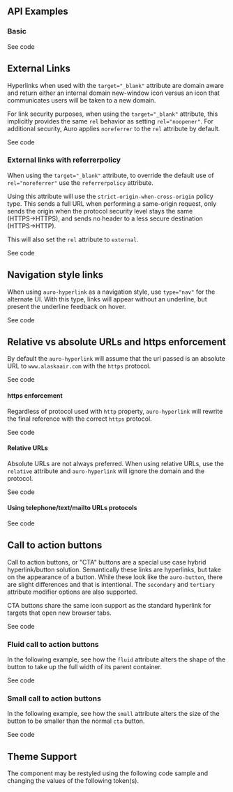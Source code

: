 <style>
  .exampleWrapper--ondark {
    color: var(--ds-color-text-primary-inverse);
  }
</style>

<!-- AURO-GENERATED-CONTENT:START (FILE:src=./../docs/api.md) -->
<!-- AURO-GENERATED-CONTENT:END -->

## API Examples

### Basic

<div class="exampleWrapper">
  <!-- AURO-GENERATED-CONTENT:START (FILE:src=./../apiExamples/basic.html) -->
  <!-- AURO-GENERATED-CONTENT:END -->
</div>

<div class="exampleWrapper--ondark">
  <!-- AURO-GENERATED-CONTENT:START (FILE:src=./../apiExamples/basic-ondark.html) -->
  <!-- AURO-GENERATED-CONTENT:END -->
</div>

<auro-accordion alignRight>
  <span slot="trigger">See code</span>

<!-- AURO-GENERATED-CONTENT:START (CODE:src=./../apiExamples/basic.html) -->
<!-- AURO-GENERATED-CONTENT:END -->
<!-- AURO-GENERATED-CONTENT:START (CODE:src=./../apiExamples/basic-ondark.html) -->
<!-- AURO-GENERATED-CONTENT:END -->

</auro-accordion>

## External Links

Hyperlinks when used with the `target="_blank"` attribute are domain aware and return either an internal domain new-window icon versus an icon that communicates users will be taken to a new domain.

For link security purposes, when using the `target="_blank"` attribute, this implicitly provides the same `rel` behavior as setting `rel="noopener"`. For additional security, Auro applies `noreferrer` to the `rel` attribute by default.

<div class="exampleWrapper">
  <!-- AURO-GENERATED-CONTENT:START (FILE:src=./../apiExamples/external.html) -->
  <!-- AURO-GENERATED-CONTENT:END -->
</div>

<div class="exampleWrapper--ondark">
  <!-- AURO-GENERATED-CONTENT:START (FILE:src=./../apiExamples/external-ondark.html) -->
  <!-- AURO-GENERATED-CONTENT:END -->
</div>

<auro-accordion alignRight>
  <span slot="trigger">See code</span>

<!-- AURO-GENERATED-CONTENT:START (CODE:src=./../apiExamples/external.html) -->
<!-- AURO-GENERATED-CONTENT:END -->
<!-- AURO-GENERATED-CONTENT:START (CODE:src=./../apiExamples/external-ondark.html) -->
<!-- AURO-GENERATED-CONTENT:END -->

</auro-accordion>

### External links with referrerpolicy

When using the `target="_blank"` attribute, to override the default use of `rel="noreferrer"` use the `referrerpolicy` attribute.

Using this attribute will use the `strict-origin-when-cross-origin` policy type. This sends a full URL when performing a same-origin request, only sends the origin when the protocol security level stays the same (HTTPS→HTTPS), and sends no header to a less secure destination (HTTPS→HTTP).

This will also set the `rel` attribute to `external`.

<div class="exampleWrapper">
<!-- AURO-GENERATED-CONTENT:START (FILE:src=./../apiExamples/external-referrer.html) -->
<!-- AURO-GENERATED-CONTENT:END -->
</div>

<div class="exampleWrapper--ondark">
<!-- AURO-GENERATED-CONTENT:START (FILE:src=./../apiExamples/external-referrer-ondark.html) -->
<!-- AURO-GENERATED-CONTENT:END -->
</div>

<auro-accordion alignRight>
  <span slot="trigger">See code</span>

<!-- AURO-GENERATED-CONTENT:START (CODE:src=./../apiExamples/external-referrer.html) -->
<!-- AURO-GENERATED-CONTENT:END -->
<!-- AURO-GENERATED-CONTENT:START (CODE:src=./../apiExamples/external-referrer-ondark.html) -->
<!-- AURO-GENERATED-CONTENT:END -->

</auro-accordion>

## Navigation style links

When using `auro-hyperlink` as a navigation style, use `type="nav"` for the alternate UI. With this type, links will appear without an underline, but present the underline feedback on hover.

<div class="exampleWrapper">
  <!-- AURO-GENERATED-CONTENT:START (FILE:src=./../apiExamples/navStyle.html) -->
  <!-- AURO-GENERATED-CONTENT:END -->
</div>

<div class="exampleWrapper--ondark">
  <!-- AURO-GENERATED-CONTENT:START (FILE:src=./../apiExamples/navStyle-ondark.html) -->
  <!-- AURO-GENERATED-CONTENT:END -->
</div>

<auro-accordion alignRight>
  <span slot="trigger">See code</span>

<!-- AURO-GENERATED-CONTENT:START (CODE:src=./../apiExamples/navStyle.html) -->
<!-- AURO-GENERATED-CONTENT:END -->
<!-- AURO-GENERATED-CONTENT:START (CODE:src=./../apiExamples/navStyle-ondark.html) -->
<!-- AURO-GENERATED-CONTENT:END -->

</auro-accordion>

## Relative vs absolute URLs and https enforcement

By default the `auro-hyperlink` will assume that the url passed is an absolute URL to `www.alaskaair.com` with the `https` protocol.

<div class="exampleWrapper">
  <!-- AURO-GENERATED-CONTENT:START (FILE:src=./../apiExamples/relativevsabsolute.html) -->
  <!-- AURO-GENERATED-CONTENT:END -->
</div>

<auro-accordion alignRight>
  <span slot="trigger">See code</span>

<!-- AURO-GENERATED-CONTENT:START (CODE:src=./../apiExamples/relativevsabsolute_code.html) -->
<!-- AURO-GENERATED-CONTENT:END -->

</auro-accordion>

#### https enforcement

Regardless of protocol used with `http` property, `auro-hyperlink` will rewrite the final reference with the correct `https` protocol.

<div class="exampleWrapper">
  <!-- AURO-GENERATED-CONTENT:START (FILE:src=./../apiExamples/httpsEnforcement.html) -->
  <!-- AURO-GENERATED-CONTENT:END -->
</div>

<auro-accordion alignRight>
  <span slot="trigger">See code</span>

<!-- AURO-GENERATED-CONTENT:START (CODE:src=./../apiExamples/httpsEnforcement_code.html) -->
<!-- AURO-GENERATED-CONTENT:END -->

</auro-accordion>

#### Relative URLs

Absolute URLs are not always preferred. When using relative URLs, use the `relative` attribute and `auro-hyperlink` will ignore the domain and the protocol.

<div class="exampleWrapper">
  <!-- AURO-GENERATED-CONTENT:START (FILE:src=./../apiExamples/relativeUrl.html) -->
  <!-- AURO-GENERATED-CONTENT:END -->
</div>

<auro-accordion alignRight>
  <span slot="trigger">See code</span>

<!-- AURO-GENERATED-CONTENT:START (CODE:src=./../apiExamples/relativeUrl_code.html) -->
<!-- AURO-GENERATED-CONTENT:END -->

</auro-accordion>

#### Using telephone/text/mailto URLs protocols

<div class="exampleWrapper">
  <!-- AURO-GENERATED-CONTENT:START (FILE:src=./../apiExamples/URLscheme.html) -->
  <!-- AURO-GENERATED-CONTENT:END -->
</div>

<auro-accordion alignRight>
  <span slot="trigger">See code</span>

<!-- AURO-GENERATED-CONTENT:START (CODE:src=./../apiExamples/URLscheme.html) -->
<!-- AURO-GENERATED-CONTENT:END -->

</auro-accordion>

## Call to action buttons

Call to action buttons, or "CTA" buttons are a special use case hybrid hyperlink/button solution. Semantically these links are hyperlinks, but take on the appearance of a button. While these look like the `auro-button`, there are slight differences and that is intentional. The `secondary` and `tertiary` attribute modifier options are also supported.

CTA buttons share the same icon support as the standard hyperlink for targets that open new browser tabs.

<div class="exampleWrapper">
  <!-- AURO-GENERATED-CONTENT:START (FILE:src=./../apiExamples/cta.html) -->
  <!-- AURO-GENERATED-CONTENT:END -->
</div>

<div class="exampleWrapper--ondark">
  <!-- AURO-GENERATED-CONTENT:START (FILE:src=./../apiExamples/cta-ondark.html) -->
  <!-- AURO-GENERATED-CONTENT:END -->
</div>

<auro-accordion alignRight>
  <span slot="trigger">See code</span>

<!-- AURO-GENERATED-CONTENT:START (CODE:src=./../apiExamples/cta.html) -->
<!-- AURO-GENERATED-CONTENT:END -->
<!-- AURO-GENERATED-CONTENT:START (CODE:src=./../apiExamples/cta-ondark.html) -->
  <!-- AURO-GENERATED-CONTENT:END -->

</auro-accordion>

### Fluid call to action buttons

In the following example, see how the `fluid` attribute alters the shape of the button to take up the full width of its parent container.

<div class="exampleWrapper">
  <!-- AURO-GENERATED-CONTENT:START (FILE:src=./../apiExamples/cta-fluid.html) -->
  <!-- AURO-GENERATED-CONTENT:END -->
</div>

<auro-accordion alignRight>
  <span slot="trigger">See code</span>

<!-- AURO-GENERATED-CONTENT:START (CODE:src=./../apiExamples/cta-fluid.html) -->
<!-- AURO-GENERATED-CONTENT:END -->

</auro-accordion>

### Small call to action buttons

In the following example, see how the `small` attribute alters the size of the button to be smaller than the normal `cta` button.

<div class="exampleWrapper">
  <!-- AURO-GENERATED-CONTENT:START (FILE:src=./../apiExamples/cta-small.html) -->
  <!-- AURO-GENERATED-CONTENT:END -->
</div>

<auro-accordion alignRight>
  <span slot="trigger">See code</span>

<!-- AURO-GENERATED-CONTENT:START (CODE:src=./../apiExamples/cta-small.html) -->
<!-- AURO-GENERATED-CONTENT:END -->

</auro-accordion>

## Theme Support

The component may be restyled using the following code sample and changing the values of the following token(s).

<!-- AURO-GENERATED-CONTENT:START (CODE:src=./../src/tokens.css) -->
<!-- AURO-GENERATED-CONTENT:END -->
